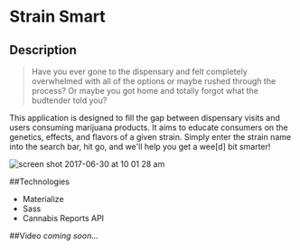 # Strain Smart

## Description
> Have you ever gone to the dispensary and felt completely overwhelmed with all of the options or maybe rushed through the process? Or maybe you got home and totally forgot what the budtender told you? 

This application is designed to fill the gap between dispensary visits and users consuming marijuana products. It aims to educate consumers on the genetics, effects, and flavors of a given strain. Simply enter the strain name into the search bar, hit go, and we'll help you get a wee[d] bit smarter!

![screen shot 2017-06-30 at 10 01 28 am](https://user-images.githubusercontent.com/26533957/27744022-39d2585c-5d7b-11e7-93b7-781b57eb1708.png)

##Technologies
* Materialize
* Sass 
* Cannabis Reports API


##Video
*coming soon...*
 
 
